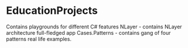 # EducationProjects
Contains playgrounds for different C# features
  NLayer - contains NLayer architecture full-fledged app
  Cases.Patterns - contains gang of four patterns real life examples.
